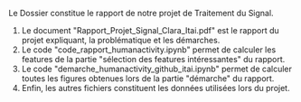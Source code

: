 Le Dossier constitue le rapport de notre projet de Traitement du Signal. 

1) Le document "Rapport_Projet_Signal_Clara_Itai.pdf" est le rapport du projet expliquant, la problématique et les démarches.
2) Le code "code_rapport_humanactivity.ipynb" permet de calculer les features de la partie "sélection des features intéressantes" du rapport.
3) Le code "demarche_humanactivity_github_itai.ipynb" permet de calculer toutes les figures obtenues lors de la partie "démarche" du rapport.
4) Enfin, les autres fichiers constituent les données utilisées lors du projet.
